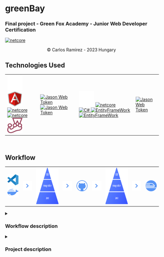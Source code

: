 # greenBay

### Final project - Green Fox Academy - Junior Web Developer Certification

<div style="width:500px">
<a href="https://greenbayfrontend-development.up.railway.app/" target="_blank" rel="noreferrer">
    <img src="https://media.licdn.com/dms/image/D4D2DAQG6CDEvw8rtzA/profile-treasury-image-shrink_800_800/0/1698418263908?e=1702033200&v=beta&t=kZfLGPbaYICshuq7GNCg8aJoyrTpmiWY9bOZNv4rRcY" alt="netcore" width="500" title="Live Demo" height="250"/>
</a>
<br>
<p align="center">&copy; Carlos Ramirez - 2023 Hungary</p>
</div>

## Technologies Used

<table style="border: none">
<tr>
<td>
<img src="https://raw.githubusercontent.com/cramirez16/greenBay/animation/assets/img/Transparent_square.svg" width="50" height="50"/>
<a href="https://angular.io//" target="_blank" rel="noreferrer">
    <img src="https://raw.githubusercontent.com/devicons/devicon/master/icons/angularjs/angularjs-original.svg" alt="netcore" title="angular" width="50" height="50"/>
</a><br>
<a href="https://material.angular.io/" target="_blank" rel="noreferrer">
    <img src="https://material.angular.io/assets/img/angular-material-logo.svg" alt="netcore" title="angular material" width="50" height="50"/>
</a>
<a href="https://gsap.com/" target="_blank" rel="noreferrer">
    <img src="https://yt3.googleusercontent.com/ytc/APkrFKaUsjjsvBCg5ZHhHGRWoOQYB2PQkPrJLZMJGEOW=s176-c-k-c0x00ffffff-no-rj" alt="netcore" title="green shock animation platform" width="50" height="50"/>
</a>
<a href="https://jestjs.io/" target="_blank" rel="noreferrer">
    <img src="https://raw.githubusercontent.com/devicons/devicon/master/icons/jest/jest-plain.svg" alt="netcore" title="Jest" width="50" height="50"/>
</a>
</td>

<td>
<a href="https://jwt.io/" target="_blank" rel="noreferrer" title="Jason Web Token">
    <img src="https://jwt.io/img/pic_logo.svg" alt="Jason Web Token"  width="50" height="50"/>
    <img src="https://jwt.io/img/logo.svg" alt="Jason Web Token" width="50" height="50"/>
</a>
</td>
<td>
<img src="https://raw.githubusercontent.com/cramirez16/greenBay/animation/assets/img/Transparent_square.svg" width="50" height="50"/>
<a href="https://learn.microsoft.com/en-us/aspnet/core/introduction-to-aspnet-core?view=aspnetcore-8.0" target="_blank" rel="noreferrer">
    <img src="https://raw.githubusercontent.com/dotnet/docs/cb475ed45f881e9462e34764480d3b0ebce85e91/docs/images/hub/netcore.svg" alt="netcore" title="ASP.NET core" width="50" height="50"/>
</a><br>
<a href="https://learn.microsoft.com/en-us/dotnet/csharp/tour-of-csharp/" target="_blank" rel="noreferrer">  
    <img src="https://upload.wikimedia.org/wikipedia/commons/b/bd/Logo_C_sharp.svg" alt="C#" title="C Sharp" width="50" height="50"/>
</a>
<a href="https://learn.microsoft.com/en-us/ef/core/" target="_blank" rel="noreferrer">
    <img src="https://raw.githubusercontent.com/dotnet/docs/cb475ed45f881e9462e34764480d3b0ebce85e91/docs/images/hub/netframework.svg" alt="EntityFrameWork" title="Entity Framework Core" width="50" height="50"/>
</a>
<a href="https://nunit.org/" target="_blank" rel="noreferrer">
    <img src="https://avatars.githubusercontent.com/u/2678858?s=280&v=4" alt="EntityFrameWork" title="NUnit" width="50" height="50"/>
</a>
</td>
<td>
<a href="https://www.postgresql.org/" target="_blank" rel="noreferrer" title="PostgreSQL">
    <img src="https://www.postgresql.org/media/img/about/press/elephant.png" alt="Jason Web Token"  width="50" height="50"/>
</a>
</td>
</tr>
</table>
<br>

## Workflow

<table>
<tr>
<td>
<a href="https://code.visualstudio.com/" target="_blank" rel="noreferrer" title="Visual Studio Code">
    <img src="https://raw.githubusercontent.com/cramirez16/greenBay/animation/assets/img/vscode.svg" alt="vscode"  width="60"/>
</a><br>
<a href="https://www.docker.com/" target="_blank" rel="noreferrer" title="Docker">
    <img src="https://raw.githubusercontent.com/cramirez16/greenBay/animation/assets/img/docker.svg" alt="Docker"  width="60"/>
</a>

</td>
<td><img src="https://raw.githubusercontent.com/cramirez16/greenBay/animation/assets/img/right-arrow.svg" alt="arrow"  width="50"/></td>

<td>
<img src="https://raw.githubusercontent.com/cramirez16/greenBay/animation/assets/img/testing.png" alt="Testing" title="Testing" width="120" height="120"/>
</td>
<td><img src="https://raw.githubusercontent.com/cramirez16/greenBay/animation/assets/img/right-arrow.svg" alt="arrow"  width="50"/></td>
<td>
<a href="https://github.com/" target="_blank" rel="noreferrer" title="GitHub">
    <img src="https://raw.githubusercontent.com/cramirez16/greenBay/animation/assets/img/github.svg" alt="GitHub"  width="60"/>
</a>
</td>
<td><img src="https://raw.githubusercontent.com/cramirez16/greenBay/animation/assets/img/right-arrow.svg" alt="arrow"  width="50"/></td>
<td>
<img src="https://raw.githubusercontent.com/cramirez16/greenBay/animation/assets/img/testing.png" alt="Testing" title="Testing" width="120" height="120"/>
</td>
<td><img src="https://raw.githubusercontent.com/cramirez16/greenBay/animation/assets/img/right-arrow.svg" alt="arrow"  width="50"/></td>
<td>
<a href="https://railway.app/" target="_blank" rel="noreferrer" title="Railway">
    <img src="https://raw.githubusercontent.com/cramirez16/greenBay/animation/assets/img/railway.svg" alt="Railway"  width="60"/>
</a>
</td>
</tr>
</table>

<details>
<summary><h3>Workflow description</h3></summary><br>
<hr>
1. Coded and containerized locally, linter applied.<br><br>
2. Tested locally, unit test, integration test & e2e.<br><br>
3. Upload to github wich run some actions:<br><br>
3.1. Continuos integration:<br><span>          </span>
If test run suscefully, merge it!<br><span>          </span>
Automated with github actions.<br><br>
3.2. Continuos deploy:<br><span>          </span>
If CI was suscess, run more test and on success deploy!<br><span>          </span>
Automated with github actions.
</details>

<details>
<summary><h3>Project description</h3></summary><br>
<hr>
1. Frontend<br><span>          </span>
Implemented with Angular, Angular Material and animations with Gsap.<br><span>          </span>
Testing implemented with Jest, unit test and e2e.<br><br>
2. Jason Web Token for authentication<br><span>          </span>
Token stored in web browser localstorage<br><br>
3. Backend<br><span>          </span>
Implemented a resful web api with net core<br><span>          </span>
Wep api documented with swagger<br><span>          </span>
Tested with NUnit, unit & integration test.<br><span>          </span>
Enviroment variables on github, railways<br><span>          </span>
Dotnet secrets -> local computer<br><br>
4. Data storage:<br><span>          </span>
Entity Frame Work as ORM<br><span>          </span>
PostgreSQL as database<br><br>
</details>
